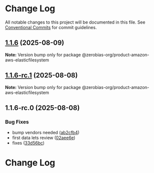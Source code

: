 # Change Log

All notable changes to this project will be documented in this file.
See [Conventional Commits](https://conventionalcommits.org) for commit guidelines.

## [1.1.6](https://github.com/zerobias-org/product/compare/@zerobias-org/product-amazon-aws-elasticfilesystem@1.1.6-rc.1...@zerobias-org/product-amazon-aws-elasticfilesystem@1.1.6) (2025-08-09)

**Note:** Version bump only for package @zerobias-org/product-amazon-aws-elasticfilesystem





## [1.1.6-rc.1](https://github.com/zerobias-org/product/compare/@zerobias-org/product-amazon-aws-elasticfilesystem@1.1.6-rc.0...@zerobias-org/product-amazon-aws-elasticfilesystem@1.1.6-rc.1) (2025-08-08)

**Note:** Version bump only for package @zerobias-org/product-amazon-aws-elasticfilesystem





## 1.1.6-rc.0 (2025-08-08)


### Bug Fixes

* bump vendors needed ([ab2cfb4](https://github.com/zerobias-org/product/commit/ab2cfb4a9cf2e3008e08b068f98011fec096c932))
* first data lets review ([02aee6e](https://github.com/zerobias-org/product/commit/02aee6e8c4f11675de7c63a00f4c8254a67a4dd7))
* fixes ([33d56bc](https://github.com/zerobias-org/product/commit/33d56bcaedf3fa5e3939a33c0fb57eda53539d05))





# Change Log
